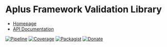 # Aplus Framework Validation Library

- [Homepage](https://aplus-framework.com/docs/validation)
- [API Documentation](https://aplus-framework.gitlab.io/libraries/validation/docs/)

[![Pipeline](https://gitlab.com/aplus-framework/libraries/validation/badges/master/pipeline.svg)](https://gitlab.com/aplus-framework/libraries/validation/-/pipelines?scope=branches)
[![Coverage](https://gitlab.com/aplus-framework/libraries/validation/badges/master/coverage.svg?job=test:php)](https://aplus-framework.gitlab.io/libraries/validation/coverage/)
[![Packagist](https://img.shields.io/packagist/v/aplus/validation)](https://packagist.org/packages/aplus/validation)
[![Donate](https://img.shields.io/badge/open%20source-donate-orange)](https://www.paypal.com/donate/?hosted_button_id=NGBNW5PY4VSJ4)
